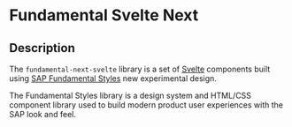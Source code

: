 # Fundamental Svelte Next

## Description

The `fundamental-next-svelte` library is a set of [Svelte](https://svelte.dev/) components built using [SAP Fundamental Styles](https://sap.github.io/fundamental-styles/) new experimental design.

The Fundamental Styles library is a design system and HTML/CSS component library used to build modern product user experiences with the SAP look and feel.
